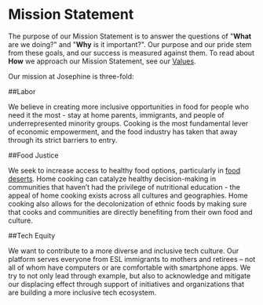 # Mission Statement

The purpose of our Mission Statement is to answer the questions of "**What** are we doing?" and "**Why** is it important?". Our purpose and our pride stem from these goals, and our success is measured against them. To read about **How** we approach our Mission Statement, see our [Values](josephine.com/values). 

Our mission at Josephine is three-fold: 

##Labor

We believe in creating more inclusive opportunities in food for people who need it the most - stay at home parents, immigrants, and people of underrepresented minority groups. Cooking is the most fundamental lever of economic empowerment, and the food industry has taken that away through its strict barriers to entry.

##Food Justice

We seek to increase access to healthy food options, particularly in [food deserts](http://americannutritionassociation.org/newsletter/usda-defines-food-deserts). Home cooking can catalyze healthy decision-making in communities that haven’t had the privilege of nutritional education - the appeal of home cooking exists across all cultures and geographies. Home cooking also allows for the decolonization of ethnic foods by making sure that cooks and communities are directly benefiting from their own food and culture.

##Tech Equity

We want to contribute to a more diverse and inclusive tech culture. Our platform serves everyone from ESL immigrants to mothers and retirees – not all of whom have computers or are comfortable with smartphone apps. We try to not only lead through example, but also to acknowledge and mitigate our displacing effect through support of initiatives and organizations that are building a more inclusive tech ecosystem.
